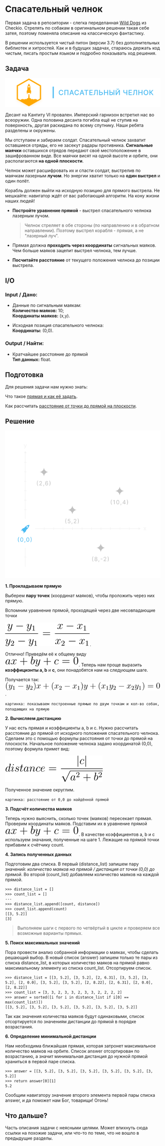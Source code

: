 # Спасательный челнок

Первая задача в репозитории - слегка переделанная [Wild Dogs](https://py.checkio.org/en/mission/wild-dogs/) из Checkio. Стрелять по собакам в оригинальном решении такая себе затея, поэтому поменяла описание на классическую фантастику.

В решении используется чистый питон (версии 3.7) без дополнительных библиотек и хитростей. Как и в будущих задачах, стараюсь держать код чистым, писать простым языком и подробно показывать ход решения.

## Задача

![dse githubtasks cover rescueship](https://github.com/alyonkapetrova/apply_math/blob/master/wild_dogs/media/dse_githubtasks_cover_rescueship.svg)

Десант на Кантиту VI провален. Имперский гарнизон встретил нас во всеоружии. Одна половина десанта погибла ещё не ступив на поверхность, другая раскидана по всему спутнику. Наши ребята разделены и окружены.

Мы отступаем и забираем солдат. Спасательный челнок захватит оставшиеся отряды, его не засекут радары противника. **Сигнальные маячки** оставшихся отрядов передают своё местоположение в зашифрованном виде. Все маячки висят на одной высоте и орбите, они располагаются **на одной плоскости**.

Челнок может расшифровать их и спасти солдат, выстрелив по маячкам лазерным **лучом**. Но энергии хватит только на **один выстрел** и один полёт.

Корабль должен выйти на исходную позицию для прямого выстрела. Не мешкайте: навигатор ждёт от вас работающий алгоритм. На кону жизни наших людей!

- **Постройте уравнение прямой** - выстрел спасательного челнока лазерным лучом.
  > Челнок стреляет в обе стороны (по направлению и в обратном направлении). Поэтому выстрел корабля - прямая, а не "лазерный луч".

- Прямая должна **проходить через координаты** сигнальных маяков. Чем больше маяков зацепит выстрел челнока, тем лучше.

- **Посчитайте расстояние** от текущего положения челнока до позиции выстрела.

## I/O

### Input / Дано:

- Данные по сигнальным маякам:
<br/>**Количество маяков:** 10;
<br/>**Координаты маяков:** (x,y).

- Исходная позиция спасательного челнока:
<br/>**Координаты:** (0,0).

### Output / Найти:

- Кратчайшее расстояние до прямой
<br/>**Тип данных:** float.

## Подготовка

Для решения задачи нам нужно знать:

Что такое [прямая и как её задать](https://ru.wikipedia.org/wiki/%D0%9F%D1%80%D1%8F%D0%BC%D0%B0%D1%8F).

Как рассчитать [расстояние от точки до прямой на плоскости](https://ru.wikipedia.org/wiki/%D0%A0%D0%B0%D1%81%D1%81%D1%82%D0%BE%D1%8F%D0%BD%D0%B8%D0%B5_%D0%BE%D1%82_%D1%82%D0%BE%D1%87%D0%BA%D0%B8_%D0%B4%D0%BE_%D0%BF%D1%80%D1%8F%D0%BC%D0%BE%D0%B9_%D0%BD%D0%B0_%D0%BF%D0%BB%D0%BE%D1%81%D0%BA%D0%BE%D1%81%D1%82%D0%B8).

## Решение

![dse githubtasks rescueship coord 01a](https://github.com/alyonkapetrova/apply_math/blob/master/wild_dogs/media/dse_githubtasks_rescueship_coord_01a.svg)

__1. Прокладываем прямую__

Выберем __пару точек__ (координат маяков), чтобы проложить через них прямую.

Вспомним уравнение прямой, проходящей через две несовпадающие точки

![line equation formula](https://github.com/alyonkapetrova/apply_math/blob/master/wild_dogs/media/line_equation.svg).

Отлично! Приведём её к общему виду ![line equation normal view letters formula](https://github.com/alyonkapetrova/apply_math/blob/master/wild_dogs/media/line_equation_normal_view_letters.svg). Теперь нам проще выразить __коэффициэнты a, b__ и __c__, они понадобятся нам на следующем шаге.

Получается так: ![line equation normal view formula](https://github.com/alyonkapetrova/apply_math/blob/master/wild_dogs/media/line_equation_normal_view.svg).

`картинка: показываем построенные прямые по двум точкам и кол-во собак, попадающих на прямую`

__2. Вычисляем дистанцию__

У нас есть прямая и коэффициенты a, b и c. Нужно рассчитать расстояние до прямой от исходного положения спасательного челнока. Сделаем это с помощью формулы расстояния от точки до прямой на плоскости. Начальное положение челнока задано координатой (0,0), поэтому формула примет вид:

![point to line distance formula](https://github.com/alyonkapetrova/apply_math/blob/master/wild_dogs/media/point_to_line_distance.svg)

Полученное значение округлим.

`картинка: расстояние от 0,0 до найдённой прямой`

__3. Подсчёт количества маяков__

Теперь нужно выяснить, сколько точек (маяков) пересекает прямая. Проверим координаты маяков. Подставим их в уравнение прямой ![line equation normal view letters formula](https://github.com/alyonkapetrova/apply_math/blob/master/wild_dogs/media/line_equation_normal_view_letters.svg). В качестве коэффициентов a, b и c используем значания, полученные на шаге 1. Лежащие на прямой точки прибавим к счётчику count.

__4. Запись полученных данных__

Подготовим два списка. В первый (distance_list) запишем пару значений: _количество маяков на прямой / дистанция от точки (0,0) до прямой_. Во второй (count_list) добавляем количество маяков на каждой прямой.
```
>>> distance_list = []
>>> count_list = []
---
>>> distance_list.append([count, distance])
>>> count_list.append(count)
[[3, 5.2]]
[3]
```
> Выполняем шаги с первого по четвёртый в цикле и проверяем все возможные варианты прямых.

__5. Поиск максимальных значений__

Пора провести анализ собранной информации о маяках, чтобы сделать решающий выбор. В новый список (answer) запишем только те пары из списка distance_list, в которых количество маяков на прямой равно максимальному элементу из списка count_list. Отсортируем список.
```
>>> distance_list = [[3, 5.2], [3, 5.2], [2, 6.31], [3, 5.2], [3, 5.2], [2, 0.0], [3, 5.2], [3, 5.2], [2, 8.22], [2, 6.31], [2, 0.0], [2, 8.22]]
>>> count_list = [3, 3, 2, 3, 3, 2, 3, 3, 2, 2, 2, 2]
>>> answer = sorted([i for i in distance_list if i[0] == max(count_list)])
[[3, 5.2], [3, 5.2], [3, 5.2], [3, 5.2], [3, 5.2], [3, 5.2]]
```
Так как значения количества маяков будут одинаковыми, список отсортируется по значениям дистанции до прямой в порядке возрастания.

__6. Определение минимальной дистанции__

Нам необходима ближайшая прямая, которая затронет максимальное количество маяков на орбите. Список answer отсортирован по возрастанию, а значит минимальная дистанция до нужной прямой храниться в первой паре списка.
```
>>> answer = [[3, 5.2], [3, 5.2], [3, 5.2], [3, 5.2], [3, 5.2], [3, 5.2]]
>>> return answer[0][1]
5.2
```
Сообщим навигатору значение второго элемента первой пары списка answer, и да поможет нам Бог, товарищи! Огонь!


## Что дальше?

Часть описания задачи с неясными целями. Может впихнуть сюда ссылки на похожие задачи, или что-то по теме, что не вошло в предыдущие разделы.
